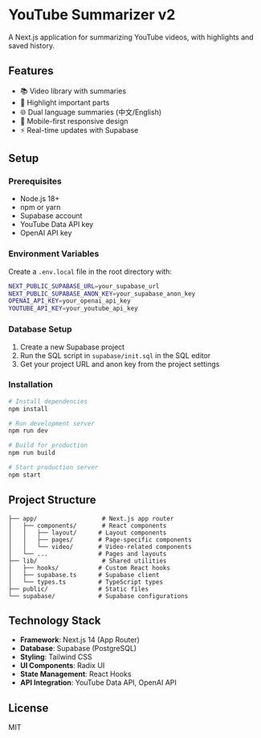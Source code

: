 # YouTube Summarizer v2

A Next.js application for summarizing YouTube videos, with highlights and saved history.

## Features

- 📚 Video library with summaries
- 🎯 Highlight important parts
- 🌐 Dual language summaries (中文/English)
- 📱 Mobile-first responsive design
- ⚡ Real-time updates with Supabase

## Setup

### Prerequisites

- Node.js 18+
- npm or yarn
- Supabase account
- YouTube Data API key
- OpenAI API key

### Environment Variables

Create a `.env.local` file in the root directory with:

```bash
NEXT_PUBLIC_SUPABASE_URL=your_supabase_url
NEXT_PUBLIC_SUPABASE_ANON_KEY=your_supabase_anon_key
OPENAI_API_KEY=your_openai_api_key
YOUTUBE_API_KEY=your_youtube_api_key
```

### Database Setup

1. Create a new Supabase project
2. Run the SQL script in `supabase/init.sql` in the SQL editor
3. Get your project URL and anon key from the project settings

### Installation

```bash
# Install dependencies
npm install

# Run development server
npm run dev

# Build for production
npm run build

# Start production server
npm start
```

## Project Structure

```
├── app/                  # Next.js app router
│   ├── components/       # React components
│   │   ├── layout/      # Layout components
│   │   ├── pages/       # Page-specific components
│   │   └── video/       # Video-related components
│   └── ...              # Pages and layouts
├── lib/                  # Shared utilities
│   ├── hooks/           # Custom React hooks
│   ├── supabase.ts      # Supabase client
│   └── types.ts         # TypeScript types
├── public/              # Static files
└── supabase/            # Supabase configurations
```

## Technology Stack

- **Framework**: Next.js 14 (App Router)
- **Database**: Supabase (PostgreSQL)
- **Styling**: Tailwind CSS
- **UI Components**: Radix UI
- **State Management**: React Hooks
- **API Integration**: YouTube Data API, OpenAI API

## License

MIT
